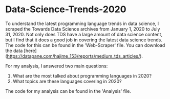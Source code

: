 # Data-Science-Trends-2020

To understand the latest programming language trends in data science, I scraped the Towards Data Science archives from January 1, 2020 to July 31, 2020. Not only does TDS have a large amount of data science content, but I find that it does a good job in covering the latest data science trends. The code for this can be found in the 'Web-Scraper' file. You can download the data [here] (https://datapane.com/hajime_153/reports/medium_tds_articles/). 

For my analysis, I answered two main questions:

1) What are the most talked about programming languages in 2020?
2) What topics are these languages covering in 2020?

The code for my analysis can be found in the 'Analysis' file. 
